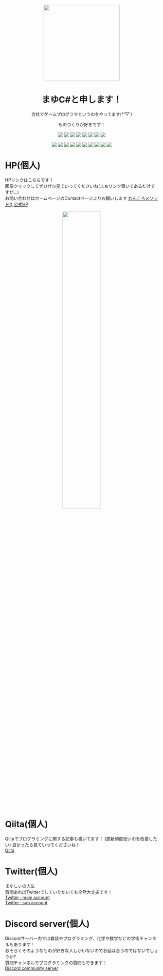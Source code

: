 <p align="center">
<img width="250px" height="250px" src="https://wnkr.tech/img/git_img_res.png" align="center"/>  
</p>  
<h1 align="center">まゆC#と申します！</h1>
<p align="center">会社でゲームプログラマというのをやってます(*'▽')</p>
<p align="center">ものづくりが好きです！</p>
<p align="center">  
  <img src="https://img.shields.io/badge/-Lang-gray?style=flat-square" align="center"/>
  <img src="https://img.shields.io/badge/-C%23%2FUnityC%23-blueviolet?style=flat-square" align="center"/>
  <img src="https://img.shields.io/badge/-C%2B%2B-%231e90ff?style=flat-square" align="center"/>
  <img src="https://img.shields.io/badge/-HTML-orange?style=flat-square" align="center"/>
  <img src="https://img.shields.io/badge/-CSS-%231e90ff?style=flat-square" align="center"/>
  <img src="https://img.shields.io/badge/-ArduinoLang-%231e90ff?style=flat-square" align="center"/>
  <img src="https://img.shields.io/badge/-Solidity-gray?style=flat-square" align="center"/>  
  <img src="https://img.shields.io/badge/-XC8-gray?style=flat-square" align="center"/>  
</p>
<p align="center">
  <img src="https://img.shields.io/badge/-Tools-gray?style=flat-square" align="center"/>
  <img src="https://img.shields.io/badge/-.NET-blueviolet?style=flat-square" align="center"/>
  <img src="https://img.shields.io/badge/-DirectX12-blueviolet?style=flat-square" align="center"/>
  <img src="https://img.shields.io/badge/-Unity-black?style=flat-square" align="center"/>
  <img src="https://img.shields.io/badge/-Cocos2d--x-%231e90ff?style=flat-square" align="center"/>
  <img src="https://img.shields.io/badge/-CRIWARE-%231e90ff?style=flat-square" align="center"/>
  <img src="https://img.shields.io/badge/-Live2D-%231e90ff?style=flat-square" align="center"/>
  <img src="https://img.shields.io/badge/-Arduino-%231e90ff?style=flat-square" align="center"/>
  <img src="https://img.shields.io/badge/-Web3-%231e90ff?style=flat-square" align="center"/>
  <img src="https://img.shields.io/badge/-MPLABX-gray?style=flat-square" align="center"/>
</p>  

# **HP(個人)**
HPリンクはこちらです！  
画像クリックしてぜひぜひ見ていってくださいね(まぁリンク置いてあるだけですが...)  
お問い合わせはホームページのContactページよりお願いします
[わんころメソッド();公式HP](https://wnkr.tech)  
<div align="center">
  <a href="https://wnkr.tech">
    <img src="https://user-images.githubusercontent.com/53264288/119266415-b025a100-bc25-11eb-92ca-67f1f3f5ea5e.png" width="50%">
  </a>
</div>

# **Qiita(個人)**
Qiitaでプログラミングに関する記事も書いてます！ (更新頻度低いのを改善したい) 
良かったら見ていってくださいね！  
[Qiita](https://qiita.com/mayu___cs)  

# **Twitter(個人)**
まゆしぃの人生  
質問あればTwitterでしていただいても全然大丈夫です！  
[Twitter : main account](https://twitter.com/mayu___cs)  
[Twitter : sub account](https://twitter.com/mayu___cs_2)

# **Discord server(個人)** 
Discordサーバー内では雑談やプログラミング、化学や数学などの学術チャンネルもあります！  
おそらくそのようなものが好きな人しかいないのでお話は合うのではないでしょうか?  
質問チャンネルでプログラミングの質問もできます！  
[Discord community server](https://discord.com/invite/TZVTBkk)  

